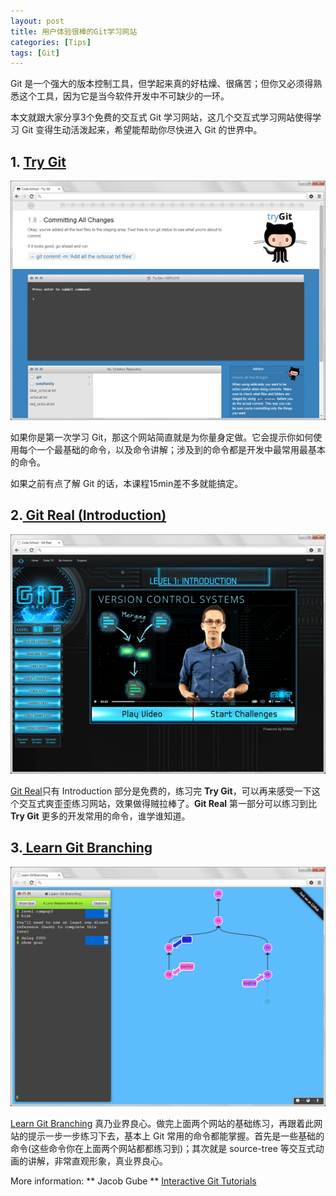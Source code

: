 ```yaml
---
layout: post
title: 用户体验很棒的Git学习网站
categories: [Tips]
tags: [Git]
---
```


Git 是一个强大的版本控制工具，但学起来真的好枯燥、很痛苦；但你又必须得熟悉这个工具，因为它是当今软件开发中不可缺少的一环。

本文就跟大家分享3个免费的交互式 Git 学习网站，这几个交互式学习网站使得学习 Git 变得生动活泼起来，希望能帮助你尽快进入 Git 的世界中。


## **1.** [Try Git](https://try.github.io/levels/1/challenges/1)


![01](/album/2015/2015-01-05-interactive-git-tutorials-01.png)


如果你是第一次学习 Git，那这个网站简直就是为你量身定做。它会提示你如何使用每个一个最基础的命令，以及命令讲解；涉及到的命令都是开发中最常用最基本的命令。

如果之前有点了解 Git 的话，本课程15min差不多就能搞定。

##  **2.**[ Git Real (Introduction)](https://www.codeschool.com/courses/git-real)

![02](/album/2015/2015-01-05-interactive-git-tutorials-02.png)

[Git Real](https://www.codeschool.com/courses/git-real)只有 Introduction 部分是免费的，练习完 **Try Git**，可以再来感受一下这个交互式爽歪歪练习网站，效果做得贼拉棒了。**Git Real** 第一部分可以练习到比 **Try Git** 更多的开发常用的命令，谁学谁知道。 

## **3.**[ Learn Git Branching](http://pcottle.github.io/learnGitBranching/)

![03](/album/2015/2015-01-05-interactive-git-tutorials-03.png)

[Learn Git Branching](http://pcottle.github.io/learnGitBranching/) 真乃业界良心。做完上面两个网站的基础练习，再跟着此网站的提示一步一步练习下去，基本上 Git 常用的命令都能掌握。首先是一些基础的命令(这些命令你在上面两个网站都都练习到)；其次就是 source-tree 等交互式动画的讲解，非常直观形象，真业界良心。


More information: ** Jacob Gube ** [Interactive Git Tutorials](http://sixrevisions.com/git/interactive-git-tutorials/)